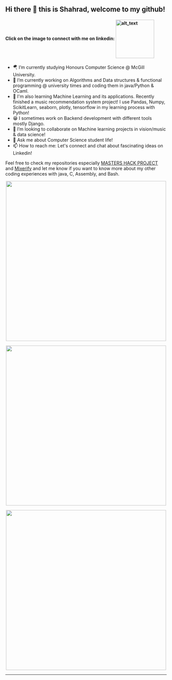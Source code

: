## Hi there 👋  this is Shahrad, welcome to my github!
#### Click on the image to connect with me on linkedin: [<img align="center" alt="alt_text" width="120" src="https://img.shields.io/badge/LinkedIn-0077B5?style=for-the-badge&logo=linkedin&logoColor=white"/>](https://www.linkedin.com/in/shahrad-m-88970b212)


- 🪂 I’m currently studying Honours Computer Science @ McGill University.
- 🔭 I’m currently working on Algorithms and Data structures & functional programming @ university times and coding them in java/Python & OCaml.
- 🌱 I'm also learning Machine Learning and its applications. Recently finished a music recommendation system project! I use Pandas, Numpy, ScikitLearn, seaborn, plotly, tensorflow in my learning process with Python! 
- 😁 I sometimes work on Backend development with different tools mostly Django.
- 👯 I’m looking to collaborate on Machine learning projects in vision/music & data science!
- 💬 Ask me about Computer Science student life!
- 📫 How to reach me: Let's connect and chat about fascinating ideas on Linkedin!

Feel free to check my repositories especially <a href="https://github.com/EMZEDI/HACK22">MASTERS HACK PROJECT</a> and <a href="https://github.com/EMZEDI/MusicPlaylistGeneratorAIModel">Mixerify</a> 
and let me know if you want to know more about my other coding experiences with java, C, Assembly, and Bash.
<p align="center">
    <img width="500px" src="https://github-readme-stats.vercel.app/api?username=EMZEDI&theme=ocean_dark">
</p>
<p align="center">
    <img width="500px" src="https://github-readme-stats.vercel.app/api/top-langs/?username=EMZEDI&layout=compact">
</p>
<p align="center">
    <img width="500px" src="https://github-readme-streak-stats.herokuapp.com?user=EMZEDI&theme=midnight-purple&date_format=M%20j%5B%2C%20Y%5D">
</p>

  
---

